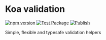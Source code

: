 # Koa validation

[![npm version](https://badge.fury.io/js/%40nexys%2Fkoa-validation.svg)](https://www.npmjs.com/package/@nexys/koa-validation)
[![Test Package](https://github.com/nexys-system/koa-validation/actions/workflows/test.yml/badge.svg)](https://github.com/nexys-system/koa-validation/actions/workflows/test.yml)
[![Publish](https://github.com/nexys-system/koa-validation/actions/workflows/publish.yml/badge.svg)](https://github.com/nexys-system/koa-validation/actions/workflows/publish.yml)

Simple, flexible and typesafe validation helpers

